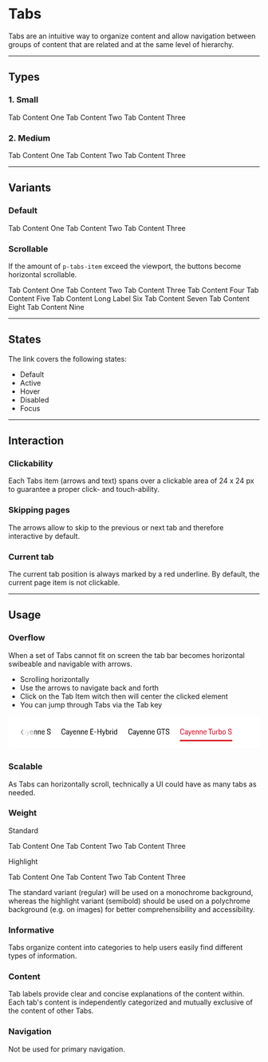 # Tabs

Tabs are an intuitive way to organize content and allow navigation between groups of content that are related and at the same level of hierarchy.

---

## Types

### 1. Small

<p-tabs size="small">
  <p-tabs-item label="Item One" selected="">Tab Content One</p-tabs-item>
  <p-tabs-item label="Item Two">Tab Content Two</p-tabs-item>
  <p-tabs-item label="Item Three">Tab Content Three</p-tabs-item>
</p-tabs>


### 2. Medium

<p-tabs size="medium">
  <p-tabs-item label="Item One" selected="">Tab Content One</p-tabs-item>
  <p-tabs-item label="Item Two">Tab Content Two</p-tabs-item>
  <p-tabs-item label="Item Three">Tab Content Three</p-tabs-item>
</p-tabs>


---

## Variants

### Default

<p-tabs size="small">
  <p-tabs-item label="Item One" selected="">Tab Content One</p-tabs-item>
  <p-tabs-item label="Item Two">Tab Content Two</p-tabs-item>
  <p-tabs-item label="Item Three">Tab Content Three</p-tabs-item>
</p-tabs>


### Scrollable

If the amount of `p-tabs-item` exceed the viewport, the buttons become horizontal scrollable.

<p-tabs>
  <p-tabs-item label="Item One" selected="">Tab Content One</p-tabs-item>
  <p-tabs-item label="Item Two">Tab Content Two</p-tabs-item>
  <p-tabs-item label="Item Three">Tab Content Three</p-tabs-item>
  <p-tabs-item label="Item Four">Tab Content Four</p-tabs-item>
  <p-tabs-item label="Item Five">Tab Content Five</p-tabs-item>
  <p-tabs-item label="Long Label Six">Tab Content Long Label Six</p-tabs-item>
  <p-tabs-item label="Item Seven">Tab Content Seven</p-tabs-item>
  <p-tabs-item label="Item Eight">Tab Content Eight</p-tabs-item>
  <p-tabs-item label="Item Nine">Tab Content Nine</p-tabs-item>
</p-tabs>




---

## States

The link covers the following states:

* Default
* Active
* Hover
* Disabled
* Focus

---

## Interaction

### Clickability

Each Tabs item (arrows and text) spans over a clickable area of 24 x 24 px to guarantee a proper click- and touch-ability.

### Skipping pages

The arrows allow to skip to the previous or next tab and therefore interactive by default. 

### Current tab

The current tab position is always marked by a red underline. By default, the current page item is not clickable.

---

## Usage

### Overflow

When a set of Tabs cannot fit on screen the tab bar becomes horizontal swibeable and navigable with arrows.

- Scrolling horizontally
- Use the arrows to navigate back and forth
- Click on the Tab Item witch then will center the clicked element
- You can jump through Tabs via the Tab key

![Possible overflow](./assets/tab-overflow.png)

### Scalable

As Tabs can horizontally scroll, technically a UI could have as many tabs as needed.

### Weight

Standard

<p-tabs weight="regular">
  <p-tabs-item label="Item One" selected="">Tab Content One</p-tabs-item>
  <p-tabs-item label="Item Two">Tab Content Two</p-tabs-item>
  <p-tabs-item label="Item Three">Tab Content Three</p-tabs-item>
</p-tabs>

Highlight

<p-tabs weight="semibold">
  <p-tabs-item label="Item One" selected="">Tab Content One</p-tabs-item>
  <p-tabs-item label="Item Two">Tab Content Two</p-tabs-item>
  <p-tabs-item label="Item Three">Tab Content Three</p-tabs-item>
</p-tabs>

The standard variant (regular) will be used on a monochrome background, whereas the highlight variant (semibold) should be 
used on a polychrome background (e.g. on images) for better comprehensibility and accessibility.

### Informative

Tabs organize content into categories to help users easily find different types of information.

### Content

Tab labels provide clear and concise explanations of the content within. Each tab's content is independently categorized and mutually exclusive of the content of other Tabs.

### Navigation

Not be used for primary navigation.